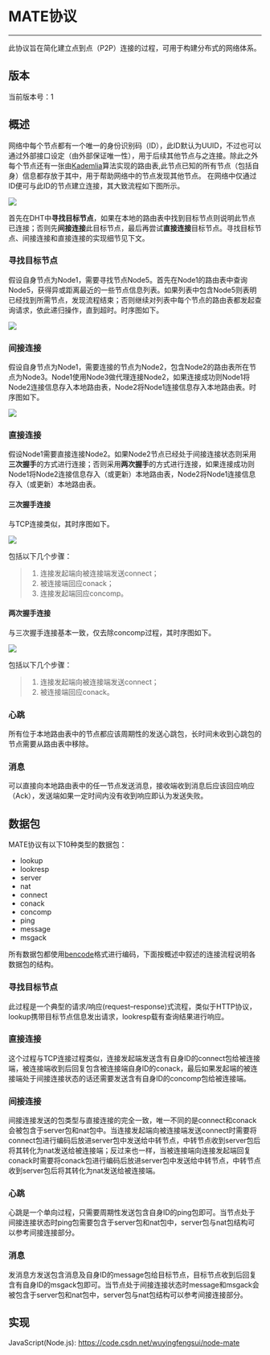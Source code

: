 # MATE协议

------

此协议旨在简化建立点到点（P2P）连接的过程，可用于构建分布式的网络体系。

## 版本
当前版本号：1

## 概述
网络中每个节点都有一个唯一的身份识别码（ID），此ID默认为UUID，不过也可以通过外部接口设定（由外部保证唯一性），用于后续其他节点与之连接。除此之外每个节点还有一张由[Kademlia](http://zh.wikipedia.org/wiki/Kademlia)算法实现的路由表,此节点已知的所有节点（包括自身）信息都存放于其中，用于帮助网络中的节点发现其他节点。
在网络中仅通过ID便可与此ID的节点建立连接，其大致流程如下图所示。

![](findNode.png)

首先在DHT中**寻找目标节点**，如果在本地的路由表中找到目标节点则说明此节点已连接；否则先**间接连接**此目标节点，最后再尝试**直接连接**目标节点。寻找目标节点、间接连接和直接连接的实现细节见下文。

### 寻找目标节点
假设自身节点为Node1，需要寻找节点Node5。首先在Node1的路由表中查询Node5，获得异或距离最近的一些节点信息列表。如果列表中包含Node5则表明已经找到所需节点，发现流程结束；否则继续对列表中每个节点的路由表都发起查询请求，依此递归操作，直到超时。时序图如下。

![](lookup.png)

### 间接连接
假设自身节点为Node1，需要连接的节点为Node2，包含Node2的路由表所在节点为Node3。Node1使用Node3做代理连接Node2，如果连接成功则Node1将Node2连接信息存入本地路由表，Node2将Node1连接信息存入本地路由表。时序图如下。

![](indirect.png)

### 直接连接
假设Node1需要直接连接Node2。如果Node2节点已经处于间接连接状态则采用**三次握手**的方式进行连接；否则采用**两次握手**的方式进行连接，如果连接成功则Node1将Node2连接信息存入（或更新）本地路由表，Node2将Node1连接信息存入（或更新）本地路由表。

#### 三次握手连接
与TCP连接类似，其时序图如下。

![](direct_with_three.png)

包括以下几个步骤：
> 1. 连接发起端向被连接端发送connect；
> 2. 被连接端回应conack；
> 3. 连接发起端回应concomp。

#### 两次握手连接
与三次握手连接基本一致，仅去除concomp过程，其时序图如下。

![](direct_with_two.png)

包括以下几个步骤：
> 1. 连接发起端向被连接端发送connect；
> 2. 被连接端回应conack。

### 心跳
所有位于本地路由表中的节点都应该周期性的发送心跳包，长时间未收到心跳包的节点需要从路由表中移除。

### 消息
可以直接向本地路由表中的任一节点发送消息，接收端收到消息后应该回应响应（Ack），发送端如果一定时间内没有收到响应即认为发送失败。

## 数据包
MATE协议有以下10种类型的数据包：
- lookup
- lookresp
- server
- nat
- connect
- conack
- concomp
- ping
- message
- msgack

所有数据包都使用[bencode](http://zh.wikipedia.org/wiki/Bencode)格式进行编码，下面按概述中叙述的连接流程说明各数据包的结构。

### 寻找目标节点
此过程是一个典型的请求/响应(request–response)式流程，类似于HTTP协议，lookup携带目标节点信息发出请求，lookresp载有查询结果进行响应。

### 直接连接
这个过程与TCP连接过程类似，连接发起端发送含有自身ID的connect包给被连接端，被连接端收到后回复包含被连接端自身ID的conack，最后如果发起端的被连接端处于间接连接状态的话还需要发送含有自身ID的concomp包给被连接端。

### 间接连接
间接连接发送的包类型与直接连接的完全一致，唯一不同的是connect和conack会被包含于server包和nat包中。当连接发起端向被连接端发送connect时需要将connect包进行编码后放进server包中发送给中转节点，中转节点收到server包后将其转化为nat发送给被连接端；反过来也一样，当被连接端向连接发起端回复conack时需要将conack包进行编码后放进server包中发送给中转节点，中转节点收到server包后将其转化为nat发送给被连接端。

### 心跳
心跳是一个单向过程，只需要周期性发送包含自身ID的ping包即可。当节点处于间接连接状态时ping包需要包含于server包和nat包中，server包与nat包结构可以参考间接连接部分。

### 消息
发消息方发送包含消息及自身ID的message包给目标节点，目标节点收到后回复含有自身ID的msgack包即可。当节点处于间接连接状态时message和msgack会被包含于server包和nat包中，server包与nat包结构可以参考间接连接部分。

## 实现
JavaScript(Node.js): https://code.csdn.net/wuyingfengsui/node-mate